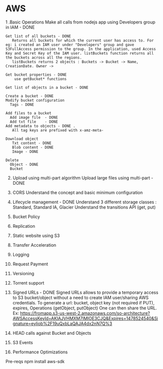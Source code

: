﻿# AWS

1 .Basic Operations
	Make all calls from nodejs app using Developers group in IAM - DONE

	Get list of all buckets - DONE
	   Returns all buckets for which the current user has access to. For eg: i created an IAM user under "Developers" group and gave S3FullAccess permission to the group. In the application, used Access Key and Secret Key of the IAM user. listBuckets function returns all the buckets across all the regions.
	   listBuckets returns 2 objects : Buckets -> Bucket -> Name, CreationDate. Owner -> 

	Get bucket properties - DONE
		use getBucket* functions

	Get list of objects in a bucket - DONE

	Create a bucket - DONE
	Modify bucket configuration
	  Tags - DONE

	Add files to a bucket 
	  Add image file  - DONE
	  Add txt file    - DONE
	Add metadata to objects - DONE .
	   All tag keys are prefixed with x-amz-meta-

	Download object
	   Txt content - DONE
	   Blob content - DONE
	   Image - DONE

	Delete
	  Object - DONE
	  Bucket

2. Upload using multi-part algorithm
	Upload large files using multi-part - DONE

3. CORS
	Understand the concept and basic minimum configuration

4. Lifecycle management - DONE
       Understand 3 different storage classes : Standard, Standard IA, Glacier
	   Understand the transitions
	   API (get, put)

5. Bucket Policy
6. Replication
7. Static website using S3
8. Transfer Acceleration
9. Logging
10. Request Payment
11. Versioning
12. Torrent support

13. Signed URLs - DONE
       Signed URLs allows to provide a temporary access to S3 bucket/object without a need to create IAM user/sharing AWS credentials.
	   To generate a url: bucket, object key (not required if PUT), expires, Operations (getObject, putObject)
	   One can then share the URL. Ex: https://fromapp.s3-us-west-2.amazonaws.com/so-architecture?AWSAccessKeyId=AKIAJVHMXM7IMIOE3CJQ&Expires=1478524540&Signature=eyliob%2F19uQxbLaQAJA4dx2nN7Q%3

14. HEAD calls against Bucket and Objects
15. S3 Events
16. Performance Optimizations



Pre-reqs
npm install aws-sdk



